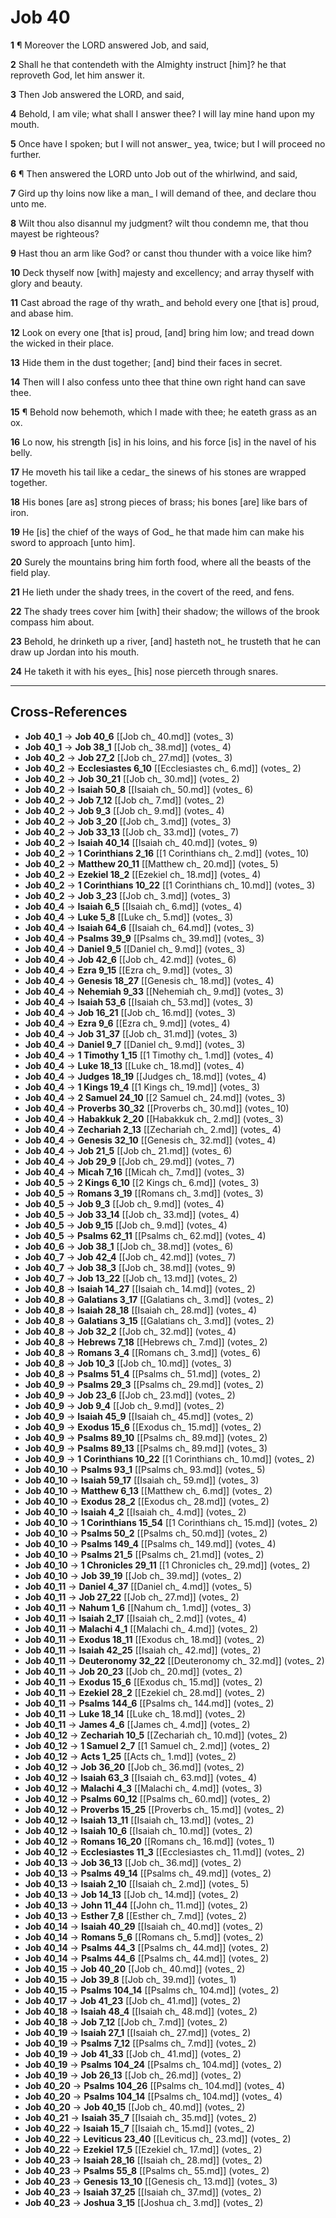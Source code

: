 # Job 40

**1** ¶ Moreover the LORD answered Job, and said,

**2** Shall he that contendeth with the Almighty instruct [him]? he that reproveth God, let him answer it.

**3** Then Job answered the LORD, and said,

**4** Behold, I am vile; what shall I answer thee? I will lay mine hand upon my mouth.

**5** Once have I spoken; but I will not answer_ yea, twice; but I will proceed no further.

**6** ¶ Then answered the LORD unto Job out of the whirlwind, and said,

**7** Gird up thy loins now like a man_ I will demand of thee, and declare thou unto me.

**8** Wilt thou also disannul my judgment? wilt thou condemn me, that thou mayest be righteous?

**9** Hast thou an arm like God? or canst thou thunder with a voice like him?

**10** Deck thyself now [with] majesty and excellency; and array thyself with glory and beauty.

**11** Cast abroad the rage of thy wrath_ and behold every one [that is] proud, and abase him.

**12** Look on every one [that is] proud, [and] bring him low; and tread down the wicked in their place.

**13** Hide them in the dust together; [and] bind their faces in secret.

**14** Then will I also confess unto thee that thine own right hand can save thee.

**15** ¶ Behold now behemoth, which I made with thee; he eateth grass as an ox.

**16** Lo now, his strength [is] in his loins, and his force [is] in the navel of his belly.

**17** He moveth his tail like a cedar_ the sinews of his stones are wrapped together.

**18** His bones [are as] strong pieces of brass; his bones [are] like bars of iron.

**19** He [is] the chief of the ways of God_ he that made him can make his sword to approach [unto him].

**20** Surely the mountains bring him forth food, where all the beasts of the field play.

**21** He lieth under the shady trees, in the covert of the reed, and fens.

**22** The shady trees cover him [with] their shadow; the willows of the brook compass him about.

**23** Behold, he drinketh up a river, [and] hasteth not_ he trusteth that he can draw up Jordan into his mouth.

**24** He taketh it with his eyes_ [his] nose pierceth through snares.

---

## Cross-References

- **Job 40_1** → **Job 40_6** [[Job ch_ 40.md]] (votes_ 3)
- **Job 40_1** → **Job 38_1** [[Job ch_ 38.md]] (votes_ 4)
- **Job 40_2** → **Job 27_2** [[Job ch_ 27.md]] (votes_ 3)
- **Job 40_2** → **Ecclesiastes 6_10** [[Ecclesiastes ch_ 6.md]] (votes_ 2)
- **Job 40_2** → **Job 30_21** [[Job ch_ 30.md]] (votes_ 2)
- **Job 40_2** → **Isaiah 50_8** [[Isaiah ch_ 50.md]] (votes_ 6)
- **Job 40_2** → **Job 7_12** [[Job ch_ 7.md]] (votes_ 2)
- **Job 40_2** → **Job 9_3** [[Job ch_ 9.md]] (votes_ 4)
- **Job 40_2** → **Job 3_20** [[Job ch_ 3.md]] (votes_ 3)
- **Job 40_2** → **Job 33_13** [[Job ch_ 33.md]] (votes_ 7)
- **Job 40_2** → **Isaiah 40_14** [[Isaiah ch_ 40.md]] (votes_ 9)
- **Job 40_2** → **1 Corinthians 2_16** [[1 Corinthians ch_ 2.md]] (votes_ 10)
- **Job 40_2** → **Matthew 20_11** [[Matthew ch_ 20.md]] (votes_ 5)
- **Job 40_2** → **Ezekiel 18_2** [[Ezekiel ch_ 18.md]] (votes_ 4)
- **Job 40_2** → **1 Corinthians 10_22** [[1 Corinthians ch_ 10.md]] (votes_ 3)
- **Job 40_2** → **Job 3_23** [[Job ch_ 3.md]] (votes_ 3)
- **Job 40_4** → **Isaiah 6_5** [[Isaiah ch_ 6.md]] (votes_ 4)
- **Job 40_4** → **Luke 5_8** [[Luke ch_ 5.md]] (votes_ 3)
- **Job 40_4** → **Isaiah 64_6** [[Isaiah ch_ 64.md]] (votes_ 3)
- **Job 40_4** → **Psalms 39_9** [[Psalms ch_ 39.md]] (votes_ 3)
- **Job 40_4** → **Daniel 9_5** [[Daniel ch_ 9.md]] (votes_ 3)
- **Job 40_4** → **Job 42_6** [[Job ch_ 42.md]] (votes_ 6)
- **Job 40_4** → **Ezra 9_15** [[Ezra ch_ 9.md]] (votes_ 3)
- **Job 40_4** → **Genesis 18_27** [[Genesis ch_ 18.md]] (votes_ 4)
- **Job 40_4** → **Nehemiah 9_33** [[Nehemiah ch_ 9.md]] (votes_ 3)
- **Job 40_4** → **Isaiah 53_6** [[Isaiah ch_ 53.md]] (votes_ 3)
- **Job 40_4** → **Job 16_21** [[Job ch_ 16.md]] (votes_ 3)
- **Job 40_4** → **Ezra 9_6** [[Ezra ch_ 9.md]] (votes_ 4)
- **Job 40_4** → **Job 31_37** [[Job ch_ 31.md]] (votes_ 3)
- **Job 40_4** → **Daniel 9_7** [[Daniel ch_ 9.md]] (votes_ 3)
- **Job 40_4** → **1 Timothy 1_15** [[1 Timothy ch_ 1.md]] (votes_ 4)
- **Job 40_4** → **Luke 18_13** [[Luke ch_ 18.md]] (votes_ 4)
- **Job 40_4** → **Judges 18_19** [[Judges ch_ 18.md]] (votes_ 4)
- **Job 40_4** → **1 Kings 19_4** [[1 Kings ch_ 19.md]] (votes_ 3)
- **Job 40_4** → **2 Samuel 24_10** [[2 Samuel ch_ 24.md]] (votes_ 3)
- **Job 40_4** → **Proverbs 30_32** [[Proverbs ch_ 30.md]] (votes_ 10)
- **Job 40_4** → **Habakkuk 2_20** [[Habakkuk ch_ 2.md]] (votes_ 3)
- **Job 40_4** → **Zechariah 2_13** [[Zechariah ch_ 2.md]] (votes_ 4)
- **Job 40_4** → **Genesis 32_10** [[Genesis ch_ 32.md]] (votes_ 4)
- **Job 40_4** → **Job 21_5** [[Job ch_ 21.md]] (votes_ 6)
- **Job 40_4** → **Job 29_9** [[Job ch_ 29.md]] (votes_ 7)
- **Job 40_4** → **Micah 7_16** [[Micah ch_ 7.md]] (votes_ 3)
- **Job 40_5** → **2 Kings 6_10** [[2 Kings ch_ 6.md]] (votes_ 3)
- **Job 40_5** → **Romans 3_19** [[Romans ch_ 3.md]] (votes_ 3)
- **Job 40_5** → **Job 9_3** [[Job ch_ 9.md]] (votes_ 4)
- **Job 40_5** → **Job 33_14** [[Job ch_ 33.md]] (votes_ 4)
- **Job 40_5** → **Job 9_15** [[Job ch_ 9.md]] (votes_ 4)
- **Job 40_5** → **Psalms 62_11** [[Psalms ch_ 62.md]] (votes_ 4)
- **Job 40_6** → **Job 38_1** [[Job ch_ 38.md]] (votes_ 6)
- **Job 40_7** → **Job 42_4** [[Job ch_ 42.md]] (votes_ 7)
- **Job 40_7** → **Job 38_3** [[Job ch_ 38.md]] (votes_ 9)
- **Job 40_7** → **Job 13_22** [[Job ch_ 13.md]] (votes_ 2)
- **Job 40_8** → **Isaiah 14_27** [[Isaiah ch_ 14.md]] (votes_ 2)
- **Job 40_8** → **Galatians 3_17** [[Galatians ch_ 3.md]] (votes_ 2)
- **Job 40_8** → **Isaiah 28_18** [[Isaiah ch_ 28.md]] (votes_ 4)
- **Job 40_8** → **Galatians 3_15** [[Galatians ch_ 3.md]] (votes_ 2)
- **Job 40_8** → **Job 32_2** [[Job ch_ 32.md]] (votes_ 4)
- **Job 40_8** → **Hebrews 7_18** [[Hebrews ch_ 7.md]] (votes_ 2)
- **Job 40_8** → **Romans 3_4** [[Romans ch_ 3.md]] (votes_ 6)
- **Job 40_8** → **Job 10_3** [[Job ch_ 10.md]] (votes_ 3)
- **Job 40_8** → **Psalms 51_4** [[Psalms ch_ 51.md]] (votes_ 2)
- **Job 40_9** → **Psalms 29_3** [[Psalms ch_ 29.md]] (votes_ 2)
- **Job 40_9** → **Job 23_6** [[Job ch_ 23.md]] (votes_ 2)
- **Job 40_9** → **Job 9_4** [[Job ch_ 9.md]] (votes_ 2)
- **Job 40_9** → **Isaiah 45_9** [[Isaiah ch_ 45.md]] (votes_ 2)
- **Job 40_9** → **Exodus 15_6** [[Exodus ch_ 15.md]] (votes_ 2)
- **Job 40_9** → **Psalms 89_10** [[Psalms ch_ 89.md]] (votes_ 2)
- **Job 40_9** → **Psalms 89_13** [[Psalms ch_ 89.md]] (votes_ 3)
- **Job 40_9** → **1 Corinthians 10_22** [[1 Corinthians ch_ 10.md]] (votes_ 2)
- **Job 40_10** → **Psalms 93_1** [[Psalms ch_ 93.md]] (votes_ 5)
- **Job 40_10** → **Isaiah 59_17** [[Isaiah ch_ 59.md]] (votes_ 3)
- **Job 40_10** → **Matthew 6_13** [[Matthew ch_ 6.md]] (votes_ 2)
- **Job 40_10** → **Exodus 28_2** [[Exodus ch_ 28.md]] (votes_ 2)
- **Job 40_10** → **Isaiah 4_2** [[Isaiah ch_ 4.md]] (votes_ 2)
- **Job 40_10** → **1 Corinthians 15_54** [[1 Corinthians ch_ 15.md]] (votes_ 2)
- **Job 40_10** → **Psalms 50_2** [[Psalms ch_ 50.md]] (votes_ 2)
- **Job 40_10** → **Psalms 149_4** [[Psalms ch_ 149.md]] (votes_ 4)
- **Job 40_10** → **Psalms 21_5** [[Psalms ch_ 21.md]] (votes_ 2)
- **Job 40_10** → **1 Chronicles 29_11** [[1 Chronicles ch_ 29.md]] (votes_ 2)
- **Job 40_10** → **Job 39_19** [[Job ch_ 39.md]] (votes_ 2)
- **Job 40_11** → **Daniel 4_37** [[Daniel ch_ 4.md]] (votes_ 5)
- **Job 40_11** → **Job 27_22** [[Job ch_ 27.md]] (votes_ 2)
- **Job 40_11** → **Nahum 1_6** [[Nahum ch_ 1.md]] (votes_ 3)
- **Job 40_11** → **Isaiah 2_17** [[Isaiah ch_ 2.md]] (votes_ 4)
- **Job 40_11** → **Malachi 4_1** [[Malachi ch_ 4.md]] (votes_ 2)
- **Job 40_11** → **Exodus 18_11** [[Exodus ch_ 18.md]] (votes_ 2)
- **Job 40_11** → **Isaiah 42_25** [[Isaiah ch_ 42.md]] (votes_ 2)
- **Job 40_11** → **Deuteronomy 32_22** [[Deuteronomy ch_ 32.md]] (votes_ 2)
- **Job 40_11** → **Job 20_23** [[Job ch_ 20.md]] (votes_ 2)
- **Job 40_11** → **Exodus 15_6** [[Exodus ch_ 15.md]] (votes_ 2)
- **Job 40_11** → **Ezekiel 28_2** [[Ezekiel ch_ 28.md]] (votes_ 2)
- **Job 40_11** → **Psalms 144_6** [[Psalms ch_ 144.md]] (votes_ 2)
- **Job 40_11** → **Luke 18_14** [[Luke ch_ 18.md]] (votes_ 2)
- **Job 40_11** → **James 4_6** [[James ch_ 4.md]] (votes_ 2)
- **Job 40_12** → **Zechariah 10_5** [[Zechariah ch_ 10.md]] (votes_ 2)
- **Job 40_12** → **1 Samuel 2_7** [[1 Samuel ch_ 2.md]] (votes_ 2)
- **Job 40_12** → **Acts 1_25** [[Acts ch_ 1.md]] (votes_ 2)
- **Job 40_12** → **Job 36_20** [[Job ch_ 36.md]] (votes_ 2)
- **Job 40_12** → **Isaiah 63_3** [[Isaiah ch_ 63.md]] (votes_ 4)
- **Job 40_12** → **Malachi 4_3** [[Malachi ch_ 4.md]] (votes_ 3)
- **Job 40_12** → **Psalms 60_12** [[Psalms ch_ 60.md]] (votes_ 2)
- **Job 40_12** → **Proverbs 15_25** [[Proverbs ch_ 15.md]] (votes_ 2)
- **Job 40_12** → **Isaiah 13_11** [[Isaiah ch_ 13.md]] (votes_ 2)
- **Job 40_12** → **Isaiah 10_6** [[Isaiah ch_ 10.md]] (votes_ 2)
- **Job 40_12** → **Romans 16_20** [[Romans ch_ 16.md]] (votes_ 1)
- **Job 40_12** → **Ecclesiastes 11_3** [[Ecclesiastes ch_ 11.md]] (votes_ 2)
- **Job 40_13** → **Job 36_13** [[Job ch_ 36.md]] (votes_ 2)
- **Job 40_13** → **Psalms 49_14** [[Psalms ch_ 49.md]] (votes_ 2)
- **Job 40_13** → **Isaiah 2_10** [[Isaiah ch_ 2.md]] (votes_ 5)
- **Job 40_13** → **Job 14_13** [[Job ch_ 14.md]] (votes_ 2)
- **Job 40_13** → **John 11_44** [[John ch_ 11.md]] (votes_ 2)
- **Job 40_13** → **Esther 7_8** [[Esther ch_ 7.md]] (votes_ 2)
- **Job 40_14** → **Isaiah 40_29** [[Isaiah ch_ 40.md]] (votes_ 2)
- **Job 40_14** → **Romans 5_6** [[Romans ch_ 5.md]] (votes_ 2)
- **Job 40_14** → **Psalms 44_3** [[Psalms ch_ 44.md]] (votes_ 2)
- **Job 40_14** → **Psalms 44_6** [[Psalms ch_ 44.md]] (votes_ 2)
- **Job 40_15** → **Job 40_20** [[Job ch_ 40.md]] (votes_ 2)
- **Job 40_15** → **Job 39_8** [[Job ch_ 39.md]] (votes_ 1)
- **Job 40_15** → **Psalms 104_14** [[Psalms ch_ 104.md]] (votes_ 2)
- **Job 40_17** → **Job 41_23** [[Job ch_ 41.md]] (votes_ 2)
- **Job 40_18** → **Isaiah 48_4** [[Isaiah ch_ 48.md]] (votes_ 2)
- **Job 40_18** → **Job 7_12** [[Job ch_ 7.md]] (votes_ 2)
- **Job 40_19** → **Isaiah 27_1** [[Isaiah ch_ 27.md]] (votes_ 2)
- **Job 40_19** → **Psalms 7_12** [[Psalms ch_ 7.md]] (votes_ 2)
- **Job 40_19** → **Job 41_33** [[Job ch_ 41.md]] (votes_ 2)
- **Job 40_19** → **Psalms 104_24** [[Psalms ch_ 104.md]] (votes_ 2)
- **Job 40_19** → **Job 26_13** [[Job ch_ 26.md]] (votes_ 2)
- **Job 40_20** → **Psalms 104_26** [[Psalms ch_ 104.md]] (votes_ 4)
- **Job 40_20** → **Psalms 104_14** [[Psalms ch_ 104.md]] (votes_ 4)
- **Job 40_20** → **Job 40_15** [[Job ch_ 40.md]] (votes_ 2)
- **Job 40_21** → **Isaiah 35_7** [[Isaiah ch_ 35.md]] (votes_ 2)
- **Job 40_22** → **Isaiah 15_7** [[Isaiah ch_ 15.md]] (votes_ 2)
- **Job 40_22** → **Leviticus 23_40** [[Leviticus ch_ 23.md]] (votes_ 2)
- **Job 40_22** → **Ezekiel 17_5** [[Ezekiel ch_ 17.md]] (votes_ 2)
- **Job 40_23** → **Isaiah 28_16** [[Isaiah ch_ 28.md]] (votes_ 2)
- **Job 40_23** → **Psalms 55_8** [[Psalms ch_ 55.md]] (votes_ 2)
- **Job 40_23** → **Genesis 13_10** [[Genesis ch_ 13.md]] (votes_ 3)
- **Job 40_23** → **Isaiah 37_25** [[Isaiah ch_ 37.md]] (votes_ 2)
- **Job 40_23** → **Joshua 3_15** [[Joshua ch_ 3.md]] (votes_ 2)
